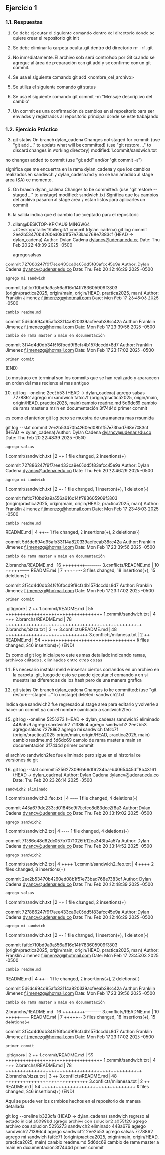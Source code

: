 ## Ejercicio 1

### 1.1. Respuestas

1.  Se debe ejecutar el siguiente comando dentro del directorio donde se quiere crear el repositorio git init

2.   Se debe eliminar la carpeta oculta .git dentro del directorio rm -rf .git

3.  No inmediatamente. El archivo solo será controlado por Git cuando se agregue al área de preparación con git add y se confirme con un git commit.

4. Se usa el siguiente comando git add <nombre_del_archivo> 
   

5. Se utiliza el siguiente comando git status  
 

6.  Se usa el siguiente comando git commit -m "Mensaje descriptivo del cambio"

7.  Un commit es una confirmación de cambios en el repositorio para ser enviados y registrados al repositorio principal donde se este trabajando


### 1.2. Ejercicio Práctico

3. git status
On branch dylan_cadena
Changes not staged for commit:
  (use "git add <file>..." to update what will be committed)
  (use "git restore <file>..." to discard changes in working directory)
        modified:   1.commit/sandwich.txt



no changes added to commit (use "git add" and/or "git commit -a")

significa que me encuentra en la rama dylan_cadena y que los cambios realizados en sandiwch y dylan_cadena.md y no se han añadido al stage area (SA) de momento.

5. On branch dylan_cadena
Changes to be committed:
  (use "git restore --staged <file>..." to unstage)
        modified:   sandwich.txt
Significa que los cambios del archivo pasaron al stage area y estan listos para aplicarles un commit

7. la salida indica que el cambio fue aceptado para el repositorio

9. dilan@DESKTOP-KPK1AU9 MINGW64 ~/Desktop/Taller1/tallergit/1.commit (dylan_cadena)
 git log
commit 2ee2b53470b4260ed08b1f57e73bad768e7383cf (HEAD -> dylan_cadena)
Author: Dylan Cadena <dylancv@udenar.edu.co>
Date:   Thu Feb 20 22:48:39 2025 -0500

    agrego salsas

commit 727886247f9f7aee433ca9e05dd5f83afcc45e9a
Author: Dylan Cadena <dylancv@udenar.edu.co>
Date:   Thu Feb 20 22:46:29 2025 -0500

    agrego mi sandwich

commit fafdc7f0bd9a9a556a616c14ff783605909f3803 (origin/practica2025, origin/main, origin/HEAD, practica2025, main)
Author: Franklin Jimenez <f.jimenezg@hotmail.com>
Date:   Mon Feb 17 23:45:03 2025 -0500

    cambio readme.md

commit 5d6dc694d95afb33114a820339acfeeab38cc42a
Author: Franklin Jimenez <f.jimenezg@hotmail.com>
Date:   Mon Feb 17 23:39:56 2025 -0500

    cambio de rama master a main en documentación

commit 3f74d4d0db34f6f6fbcd9f8cfa4b157dccdd48d7
Author: Franklin Jimenez <f.jimenezg@hotmail.com>
Date:   Mon Feb 17 23:17:02 2025 -0500

    primer commit
(END) 

Lo mostrado en terminal son los commits que se han realizado y aparaecen en orden del mas reciente al mas antiguo

10.  git log --oneline
2ee2b53 (HEAD -> dylan_cadena) agrego salsas
7278862 agrego mi sandwich
fafdc7f (origin/practica2025, origin/main, origin/HEAD, practica2025, main) cambio readme.md
5d6dc69 cambio de rama master a main en documentación
3f74d4d primer commit

es como el anterior git log pero se muestra de una manera mas resumida


git log --stat
commit 2ee2b53470b4260ed08b1f57e73bad768e7383cf (HEAD -> dylan_cadena)
Author: Dylan Cadena <dylancv@udenar.edu.co>
Date:   Thu Feb 20 22:48:39 2025 -0500

    agrego salsas

 1.commit/sandwich.txt | 2 ++
 1 file changed, 2 insertions(+)

commit 727886247f9f7aee433ca9e05dd5f83afcc45e9a
Author: Dylan Cadena <dylancv@udenar.edu.co>
Date:   Thu Feb 20 22:46:29 2025 -0500

    agrego mi sandwich

 1.commit/sandwich.txt | 2 +-
 1 file changed, 1 insertion(+), 1 deletion(-)

commit fafdc7f0bd9a9a556a616c14ff783605909f3803 (origin/practica2025, origin/main, origin/HEAD, practica2025, main)
Author: Franklin Jimenez <f.jimenezg@hotmail.com>
Date:   Mon Feb 17 23:45:03 2025 -0500

    cambio readme.md

 README.md | 4 ++--
 1 file changed, 2 insertions(+), 2 deletions(-)

commit 5d6dc694d95afb33114a820339acfeeab38cc42a
Author: Franklin Jimenez <f.jimenezg@hotmail.com>
Date:   Mon Feb 17 23:39:56 2025 -0500

    cambio de rama master a main en documentación

 2.branchs/README.md   | 16 ++++++++--------
 3.conflicts/README.md | 10 +++++-----
 README.md             |  7 +++++--
 3 files changed, 18 insertions(+), 15 deletions(-)

commit 3f74d4d0db34f6f6fbcd9f8cfa4b157dccdd48d7
Author: Franklin Jimenez <f.jimenezg@hotmail.com>
Date:   Mon Feb 17 23:17:02 2025 -0500

    primer commit

 .gitignore               |  2 ++
 1.commit/README.md       | 55 ++++++++++++++++++++++++++++++++++
 1.commit/sandwich.txt    |  4 +++
 2.branchs/README.md      | 78 ++++++++++++++++++++++++++++++++++++++++++++++++
 2.branchs/pizza.txt      |  3 ++
 3.conflicts/README.md    | 48 +++++++++++++++++++++++++++++
 3.conflicts/milanesa.txt |  2 ++
 README.md                | 54 +++++++++++++++++++++++++++++++++
 8 files changed, 246 insertions(+)
(END)

Es como el git log inicial pero este es mas detallado indicando ramas, archivos editados, eliminados entre otras cosas


11. Es necesario instalar meld e insertar ciertos comandos en un archivo en la carpeta .git, luego de esto se puede ejecutar el comando y en si muestra las diferencias de los hash pero de una manera grafica


14. git status
On branch dylan_cadena
Changes to be committed:
  (use "git restore --staged <file>..." to unstage)
        deleted:    sandwich2.txt

Indica que sandwich2 fue regresado al stage area para editarlo y volverle a hacer un commit ya con el nombre cambiado a sandwich2feo

15. git log --oneline
5256273 (HEAD -> dylan_cadena) sandwich2 eliminado
448a679 agrego sandwich2
71386c4 agrego sandwich2
2ee2b53 agrego salsas
7278862 agrego mi sandwich
fafdc7f (origin/practica2025, origin/main, origin/HEAD, practica2025, main) cambio readme.md
5d6dc69 cambio de rama master a main en documentación
3f74d4d primer commit

el archivo sandwich2feo fue eliminado pero sigue en el historial de versiones de git

16.  git log --stat
commit 5256273096a66df6234baeb4065445dff8b43161 (HEAD -> dylan_cadena)
Author: Dylan Cadena <dylancv@udenar.edu.co>
Date:   Thu Feb 20 23:26:14 2025 -0500

    sandwich2 eliminado

 1.commit/sandwich2_feo.txt | 4 ----
 1 file changed, 4 deletions(-)

commit 448a679de233cd01845e9f7befcc8d83dcc2f8a3
Author: Dylan Cadena <dylancv@udenar.edu.co>
Date:   Thu Feb 20 23:19:02 2025 -0500

    agrego sandwich2

 1.commit/sandwich2.txt | 4 ----
 1 file changed, 4 deletions(-)

commit 71386c48d62dc057b7071026fb12ea343fa4a57a
Author: Dylan Cadena <dylancv@udenar.edu.co>
Date:   Thu Feb 20 23:14:52 2025 -0500

    agrego sandwich2

 1.commit/sandwich2.txt     | 4 ++++
 1.commit/sandwich2_feo.txt | 4 ++++
 2 files changed, 8 insertions(+)

commit 2ee2b53470b4260ed08b1f57e73bad768e7383cf
Author: Dylan Cadena <dylancv@udenar.edu.co>
Date:   Thu Feb 20 22:48:39 2025 -0500

    agrego salsas

 1.commit/sandwich.txt | 2 ++
 1 file changed, 2 insertions(+)

commit 727886247f9f7aee433ca9e05dd5f83afcc45e9a
Author: Dylan Cadena <dylancv@udenar.edu.co>
Date:   Thu Feb 20 22:46:29 2025 -0500

    agrego mi sandwich

 1.commit/sandwich.txt | 2 +-
 1 file changed, 1 insertion(+), 1 deletion(-)

commit fafdc7f0bd9a9a556a616c14ff783605909f3803 (origin/practica2025, origin/main, origin/HEAD, practica2025, main)
Author: Franklin Jimenez <f.jimenezg@hotmail.com>
Date:   Mon Feb 17 23:45:03 2025 -0500

    cambio readme.md

 README.md | 4 ++--
 1 file changed, 2 insertions(+), 2 deletions(-)

commit 5d6dc694d95afb33114a820339acfeeab38cc42a
Author: Franklin Jimenez <f.jimenezg@hotmail.com>
Date:   Mon Feb 17 23:39:56 2025 -0500

    cambio de rama master a main en documentación

 2.branchs/README.md   | 16 ++++++++--------
 3.conflicts/README.md | 10 +++++-----
 README.md             |  7 +++++--
 3 files changed, 18 insertions(+), 15 deletions(-)

commit 3f74d4d0db34f6f6fbcd9f8cfa4b157dccdd48d7
Author: Franklin Jimenez <f.jimenezg@hotmail.com>
Date:   Mon Feb 17 23:17:02 2025 -0500

    primer commit

 .gitignore               |  2 ++
 1.commit/README.md       | 55 ++++++++++++++++++++++++++++++++++
 1.commit/sandwich.txt    |  4 +++
 2.branchs/README.md      | 78 ++++++++++++++++++++++++++++++++++++++++++++++++
 2.branchs/pizza.txt      |  3 ++
 3.conflicts/README.md    | 48 +++++++++++++++++++++++++++++
 3.conflicts/milanesa.txt |  2 ++
 README.md                | 54 +++++++++++++++++++++++++++++++++
 8 files changed, 246 insertions(+)
(END)


Aqui se puede ver los cambios hechos en el repositorio de manera detallada.



git log --oneline
b323cfa (HEAD -> dylan_cadena) sandwich regreso al estado inicial
a0088bd agrego archivo con solucion2
a055f20 agrego archivo con solucion
5256273 sandwich2 eliminado
448a679 agrego sandwich2
71386c4 agrego sandwich2
2ee2b53 agrego salsas
7278862 agrego mi sandwich
fafdc7f (origin/practica2025, origin/main, origin/HEAD, practica2025, main) cambio readme.md
5d6dc69 cambio de rama master a main en documentación
3f74d4d primer commit




    
